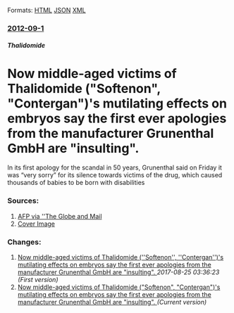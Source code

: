 
Formats: [HTML](/news/2012/09/1/now-middle-aged-victims-of-thalidomide-softenon-contergan-s-mutilating-effects-on-embryos-say-the-first-ever-apologies-from-the-manuf.html)  [JSON](/news/2012/09/1/now-middle-aged-victims-of-thalidomide-softenon-contergan-s-mutilating-effects-on-embryos-say-the-first-ever-apologies-from-the-manuf.json)  [XML](/news/2012/09/1/now-middle-aged-victims-of-thalidomide-softenon-contergan-s-mutilating-effects-on-embryos-say-the-first-ever-apologies-from-the-manuf.xml)  

### [2012-09-1](/news/2012/09/1/index.md)

##### Thalidomide
# Now middle-aged victims of Thalidomide ("Softenon", "Contergan")'s mutilating effects on embryos say the first ever apologies from the manufacturer Grunenthal GmbH are "insulting". 

In its first apology for the scandal in 50 years, Grunenthal said on Friday it was “very sorry” for its silence towards victims of the drug, which caused thousands of babies to be born with disabilities


### Sources:

1. [AFP via ''The Globe and Mail](https://www.theglobeandmail.com/news/world/thalidomide-victims-reject-insulting-apology-from-drug-company/article4514146/)
1. [Cover Image](https://beta.theglobeandmail.com/resizer/_ukn4cAVCG62WfBTDmM52ezPLKg=/1200x0/arc-anglerfish-tgam-prod-tgam.s3.amazonaws.com/public/NTJRCFPXOZD6LNXSR5XSPJZGXA)

### Changes:

1. [Now middle-aged victims of Thalidomide (''Softenon'', ''Contergan'')'s mutilating effects on embryos say the first ever apologies from the manufacturer Grunenthal GmbH are "insulting". ](/news/2012/09/1/now-middle-aged-victims-of-thalidomide-softenon-contergan-s-mutilating-effects-on-embryos-say-the-first-ever-apologies-from-the-m.md) _2017-08-25 03:36:23 (First version)_
1. [Now middle-aged victims of Thalidomide ("Softenon", "Contergan")'s mutilating effects on embryos say the first ever apologies from the manufacturer Grunenthal GmbH are "insulting". ](/news/2012/09/1/now-middle-aged-victims-of-thalidomide-softenon-contergan-s-mutilating-effects-on-embryos-say-the-first-ever-apologies-from-the-manuf.md) _(Current version)_
